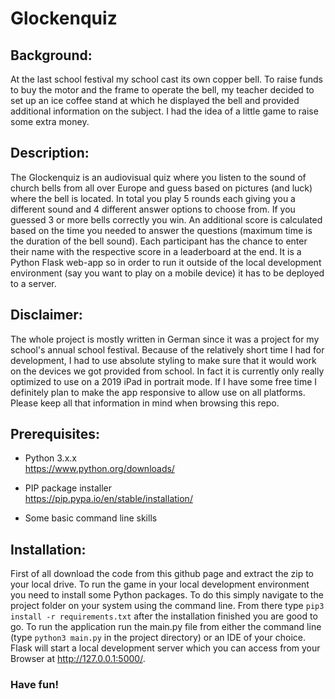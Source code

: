 # Glockenquiz
## Background:
At the last school festival my school cast its own copper bell. To raise funds to buy the motor and the frame to operate the bell, my teacher decided to set up an ice coffee stand at which he displayed the bell and provided additional information on the subject. I had the idea of a little game to raise some extra money.
## Description:
The Glockenquiz is  an audiovisual quiz where you listen to the sound of church bells from all over Europe and guess based on pictures (and luck) where the bell is located. In total you play 5 rounds each giving you a different sound and 4 different answer options to choose from. If you guessed 3 or more bells correctly you win. An additional score is calculated based on the time you needed to answer the questions (maximum time is the duration of the bell sound). Each participant has the chance to enter their name with the respective score in a leaderboard at the end.
It is a Python Flask web-app so in order to run it outside of the local development environment (say you want to play on a mobile device) it has to be deployed to a server.
## Disclaimer:
The whole project is mostly written in German since it was a project for my school's annual school festival. Because of the relatively short time I had for development, I had to use absolute styling to make sure that it would work on the devices we got provided from school. In fact it is currently only really optimized to use on a 2019 iPad in portrait mode. If I have some free time I definitely plan to make the app responsive to allow use on all platforms. Please keep all that information in mind when browsing this repo.
## Prerequisites:
- Python 3.x.x  
 	https://www.python.org/downloads/ 

- PIP package installer  
  https://pip.pypa.io/en/stable/installation/ 

- Some basic command line skills
## Installation:
First of all download the code from this github page and extract the zip to your local drive.
To run the game in your local development environment you need to install some Python packages. To do this simply navigate to the project folder on your system using the command line. From there type ```pip3 install -r requirements.txt``` after the installation finished you are good to go.
To run the application run the main.py file from either the command line (type ```python3 main.py``` in the project directory) or an IDE of your choice. Flask will start a local development server which you can access from your Browser at http://127.0.0.1:5000/. 

### Have fun!
